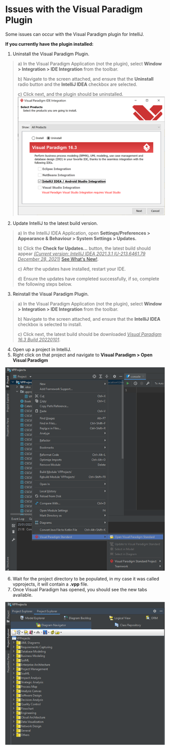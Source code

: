 # Issues with the Visual Paradigm Plugin
Some issues can occur with the Visual Paradigm plugin for IntelliJ.

**If you currently have the plugin installed:**
1) Uninstall the Visual Paradigm Plugin.
>a) In the Visual Paradigm Application (not the plugin), select **Window > Integration > IDE Integration** from the toolbar.
> 
>b) Navigate to the screen attached, and ensure that the **Uninstall** radio button and the **IntelliJ IDEA** checkbox are selected. 
> 
>c) Click next, and the plugin should be uninstalled.
![Uninstall Visual Paradigm Plugin](images/uninstallVP.png "Uninstall Visual Paradigm Plugin")
2) Update IntelliJ to the latest build version.
>a) In the IntelliJ IDEA Application, open **Settings/Preferences > Appearance & Behaviour > System Settings > Updates.**
> 
>b) Click the **Check for Updates...** button, the latest build should appear <u>_(Current version: IntelliJ IDEA 2021.3.1 IU-213.6461.79 December 28, 2021)_</u> [See What's New!](https://www.jetbrains.com/idea/whatsnew/?utm_source=product&utm_medium=link&utm_campaign=IU&utm_content=2021.3).
> 
>c) After the updates have installed, restart your IDE.
> 
>d) Ensure the updates have completed successfully, if so, complete the following steps below.
3) Reinstall the Visual Paradigm Plugin.
>a) In the Visual Paradigm Application (not the plugin), select **Window > Integration > IDE Integration** from the toolbar.
> 
>b) Navigate to the screen attached, and ensure that the **IntelliJ IDEA** checkbox is selected to install.
> 
>c) Click next, the latest build should be downloaded <u>_Visual Paradigm 16.3 Build 20220101_</u>.
4) Open up a project in IntelliJ.
5) Right click on that project and navigate to **Visual Paradigm > Open Visual Paradigm**

![Open Visual Paradigm Plugin](images/openVPPlugin.png "Open Visual Paradigm Plugin")

6) Wait for the project directory to be populated, in my case it was called vpprojects, it will contain a **.vpp** file.
7) Once Visual Paradigm has opened, you should see the new tabs available.

![Visual Paradigm Plugin Project Explorer](images/VPProjectExplorer.png "Visual Paradigm Plugin Project Explorer")